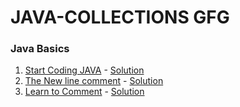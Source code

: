 # JAVA-COLLECTIONS GFG
### Java Basics

1. [Start Coding JAVA](https://practice.geeksforgeeks.org/problems/start-coding-java/1) -  [Solution](https://github.com/Rani-dha/JAVA-COLLECTIONS-/blob/master/startCoding.java)
2. [The New line comment](https://practice.geeksforgeeks.org/problems/the-new-line/1) - [Solution](https://github.com/Rani-dha/JAVA-COLLECTIONS-/blob/master/theNewLine.java)
3. [Learn to Comment](https://practice.geeksforgeeks.org/problems/learn-to-comment-java/0/) - [Solution](https://github.com/Rani-dha/JAVA-COLLECTIONS-/blob/master/learnToComment.java)
